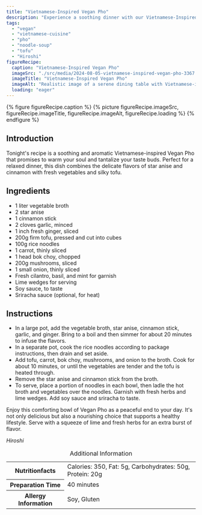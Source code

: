 ```yaml
---
title: "Vietnamese-Inspired Vegan Pho"
description: "Experience a soothing dinner with our Vietnamese-Inspired Vegan Pho, packed with aromatic spices, fresh vegetables, and silky tofu."
tags:
  - "vegan"
  - "vietnamese-cuisine"
  - "pho"
  - "noodle-soup"
  - "tofu"
  - "Hiroshi"
figureRecipe: 
  caption: "Vietnamese-Inspired Vegan Pho"
  imageSrc: "./src/media/2024-08-05-vietnamese-inspired-vegan-pho-3367.png"
  imageTitle: "Vietnamese-Inspired Vegan Pho"
  imageAlt: "Realistic image of a serene dining table with Vietnamese-inspired vegan Pho, tofu, vegetables, herbs, lime wedges, chopsticks, in warm lighting and tranquil setting."
  loading: "eager"
---
```


{% figure figureRecipe.caption %}
{% picture figureRecipe.imageSrc, figureRecipe.imageTitle, figureRecipe.imageAlt, figureRecipe.loading %}
{% endfigure %}

## Introduction

Tonight's recipe is a soothing and aromatic Vietnamese-inspired Vegan Pho that promises to warm your soul and tantalize your taste buds. Perfect for a relaxed dinner, this dish combines the delicate flavors of star anise and cinnamon with fresh vegetables and silky tofu.

## Ingredients

- 1 liter vegetable broth
- 2 star anise
- 1 cinnamon stick
- 2 cloves garlic, minced
- 1 inch fresh ginger, sliced
- 200g firm tofu, pressed and cut into cubes
- 100g rice noodles
- 1 carrot, thinly sliced
- 1 head bok choy, chopped
- 200g mushrooms, sliced
- 1 small onion, thinly sliced
- Fresh cilantro, basil, and mint for garnish
- Lime wedges for serving
- Soy sauce, to taste
- Sriracha sauce (optional, for heat)

## Instructions

- In a large pot, add the vegetable broth, star anise, cinnamon stick, garlic, and ginger. Bring to a boil and then simmer for about 20 minutes to infuse the flavors.
- In a separate pot, cook the rice noodles according to package instructions, then drain and set aside.
- Add tofu, carrot, bok choy, mushrooms, and onion to the broth. Cook for about 10 minutes, or until the vegetables are tender and the tofu is heated through.
- Remove the star anise and cinnamon stick from the broth.
- To serve, place a portion of noodles in each bowl, then ladle the hot broth and vegetables over the noodles. Garnish with fresh herbs and lime wedges. Add soy sauce and sriracha to taste.

Enjoy this comforting bowl of Vegan Pho as a peaceful end to your day. It's not only delicious but also a nourishing choice that supports a healthy lifestyle. Serve with a squeeze of lime and fresh herbs for an extra burst of flavor.

*Hiroshi*

<table><caption class='sr-only'>Additional Information</caption><tr><th>Nutritionfacts</th><td>Calories: 350, Fat: 5g, Carbohydrates: 50g, Protein: 20g&nbsp;</td></tr><tr><th>Preparation Time</th><td>40 minutes&nbsp;</td></tr><tr><th>Allergy Information</th><td>Soy, Gluten&nbsp;</td></tr></table>

